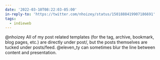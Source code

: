 ```yaml
---
date: '2022-03-10T08:22:03-05:00'
in-reply-to: 'https://twitter.com/nhoizey/status/1501888419907186691'
tags:
  - indieweb
---
```


@nhoizey All of my post related templates (for the tag, archive, bookmark, blog pages, etc.) are directly under post/, but the posts themselves are tucked under posts/feed. @eleven_ty can sometimes blur the line between content and presentation.
